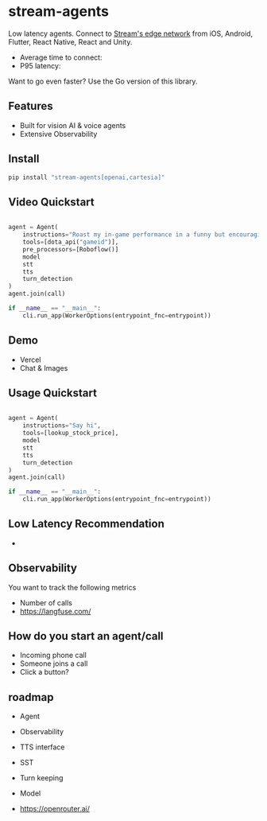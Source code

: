 # stream-agents

Low latency agents. Connect to [Stream's edge network](https://getstream.io/video/) from iOS, Android, Flutter, React Native, React and Unity. 

- Average time to connect:
- P95 latency:

Want to go even faster? Use the Go version of this library.

## Features

- Built for vision AI & voice agents
- Extensive Observability

## Install

```bash
pip install "stream-agents[openai,cartesia]"
```

## Video Quickstart

```python

agent = Agent(
    instructions="Roast my in-game performance in a funny but encouraging manner",
    tools=[dota_api("gameid")],
    pre_processors=[Roboflow()]
    model
    stt
    tts
    turn_detection
)
agent.join(call)

if __name__ == "__main__":
    cli.run_app(WorkerOptions(entrypoint_fnc=entrypoint))

```

## Demo

* Vercel
* Chat & Images

## Usage Quickstart

```python

agent = Agent(
    instructions="Say hi",
    tools=[lookup_stock_price],
    model
    stt
    tts
    turn_detection
)
agent.join(call)

if __name__ == "__main__":
    cli.run_app(WorkerOptions(entrypoint_fnc=entrypoint))

```

## Low Latency Recommendation

* 

## Observability

You want to track the following metrics

- Number of calls
- https://langfuse.com/

## How do you start an agent/call

- Incoming phone call
- Someone joins a call
- Click a button?


## roadmap

- Agent
- Observability
- TTS interface
- SST
- Turn keeping
- Model

- https://openrouter.ai/


